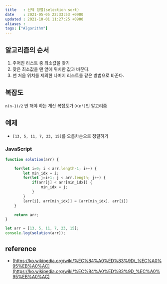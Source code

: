 ```yaml
---
title   : 선택 정렬(selection sort)
date    : 2021-05-05 22:33:53 +0900
updated : 2021-10-01 11:27:25 +0900
aliases :
tags: ["Algorithm"]
---
```

## 알고리즘의 순서  
1. 주어진 리스트 중 최소값을 찾기 
2. 찾은 최소값을 맨 앞에 위치한 값과 바꾼다. 
3. 맨 처음 위치를 제외한 나머지 리스트를 같은 방법으로 바꾼다.  

## 복잡도
`n(n-1)/2` 번 해야 하는 계산 복잡도가 `O(n²)`인 알고리즘 

## 예제 
- `[13, 5, 11, 7, 23, 15]`를 오름차순으로 정렬하기    

### JavaScript  
```javascript
function solution(arr) {

    for(let i=0; i < arr.length-1; i++) {
        let min_idx = i; 
        for(let j=i+1; j < arr.length; j++) {
            if(arr[j] < arr[min_idx]) {
                min_idx = j; 
            }
        }
        [arr[i], arr[min_idx]] = [arr[min_idx], arr[i]]
    }

    return arr;
}

let arr = [13, 5, 11, 7, 23, 15];
console.log(solution(arr));
```


## reference 
- [https://ko.wikipedia.org/wiki/%EC%84%A0%ED%83%9D\_%EC%A0%95%EB%A0%AC](https://ko.wikipedia.org/wiki/%EC%84%A0%ED%83%9D_%EC%A0%95%EB%A0%AC)
